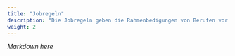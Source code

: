 ```yaml
---
title: "Jobregeln"
description: "Die Jobregeln geben die Rahmenbedigungen von Berufen vor."
weight: 2
---
```


*Markdown here*
